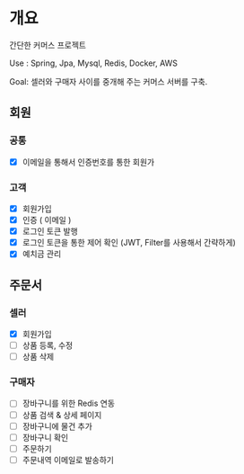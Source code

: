 # 개요
간단한 커머스 프로젝트

Use : Spring, Jpa, Mysql, Redis, Docker, AWS

Goal: 셀러와 구매자 사이를 중개해 주는 커머스 서버를 구축.

## 회원
### 공통
- [x] 이메일을 통해서 인증번호를 통한 회원가

### 고객
- [x] 회원가입
- [x] 인증 ( 이메일 ) 
- [x] 로그인 토큰 발행
- [x] 로그인 토큰을 통한 제어 확인 (JWT, Filter를 사용해서 간략하게)
- [x] 예치금 관리 

## 주문서

### 셀러
- [x] 회원가입
- [ ] 상품 등록, 수정
- [ ] 상품 삭제

### 구매자
- [ ] 장바구니를 위한 Redis 연동
- [ ] 상품 검색 & 상세 페이지
- [ ] 장바구니에 물건 추가
- [ ] 장바구니 확인
- [ ] 주문하기
- [ ] 주문내역 이메일로 발송하기
